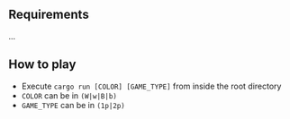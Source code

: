 ## Requirements

...

## How to play

- Execute `cargo run [COLOR] [GAME_TYPE]` from inside the root directory
- `COLOR` can be in `(W|w|B|b)`
- `GAME_TYPE` can be in `(1p|2p)`